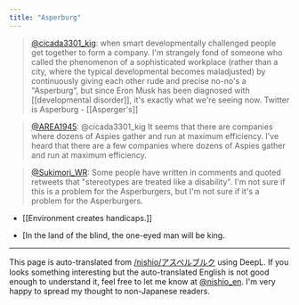 ```yaml
---
title: "Asperburg"
---
```


> [@cicada3301_kig](https://twitter.com/cicada3301_kig/status/1593161285457555457?s=46&t=5ol-lJZq58TjbvEmxDO1iw): when smart developmentally challenged people get together to form a company. I'm strangely fond of someone who called the phenomenon of a sophisticated workplace (rather than a city, where the typical developmental becomes maladjusted) by continuously giving each other rude and precise no-no's a "Asperburg", but since Eron Musk has been diagnosed with [[developmental disorder]], it's exactly what we're seeing now. Twitter is Asperburg
    - [[Asperger's]]

> [@AREA1945](https://twitter.com/area1945/status/1593162023990603776?s=46&t=5ol-lJZq58TjbvEmxDO1iw): @cicada3301_kig It seems that there are companies where dozens of Aspies gather and run at maximum efficiency. I've heard that there are a few companies where dozens of Aspies gather and run at maximum efficiency.

> [@Sukimori_WR](https://twitter.com/sukimori_wr/status/1593216201710526464?s=46&t=5ol-lJZq58TjbvEmxDO1iw): Some people have written in comments and quoted retweets that "stereotypes are treated like a disability". I'm not sure if this is a problem for the Asperburgers, but I'm not sure if it's a problem for the Asperburgers.

- [[Environment creates handicaps.]]

- [In the land of the blind, the one-eyed man will be king.

---
This page is auto-translated from [/nishio/アスペルブルク](https://scrapbox.io/nishio/アスペルブルク) using DeepL. If you looks something interesting but the auto-translated English is not good enough to understand it, feel free to let me know at [@nishio_en](https://twitter.com/nishio_en). I'm very happy to spread my thought to non-Japanese readers.